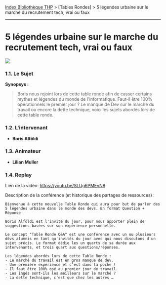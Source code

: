[Index Bibliothèque THP](https://github.com/TheHackingProject/bibliotheque-THP) > [Tables Rondes] > 5 légendes urbaine sur le marche du recrutement tech, vrai ou faux

___

# 5 légendes urbaine sur le marche du recrutement tech, vrai ou faux

![](https://picsum.photos/1024/400)


### 1.1. Le Sujet

**Synopsys :** 
> Boris nous rejoint lors de cette table ronde afin de casser certains mythes et légendes du monde de l'informatique. Faut-il être 100% opérationnels le premier jour ? Le manque de Dev sur le marché du travail ou encore la dette technique, voici les sujets abordés lors de cette table ronde.

### 1.2. L'intervenant

- **Boris Alföldi**

### 1.3. Animateur

- **Lilian Muller**

### 1.4. Replay

Lien de la vidéo: https://youtu.be/SLUg6PMEvN8

Description de la conférence (et historique des partages de ressources) :

```
Bienvenue à cette nouvelle Table Ronde qui aura pour but de parler des 5 légendes urbaine dans le monde des devs. En format Question + Réponse 

Boris Alföldi est l'invité du jour, pour nous apporter plein de suggestions basées sur son expérience personnelle. 

Le concept "Table Ronde Q&A" est une conférence avec un ou plusieurs dévs alumnis en tant qu'invités du jour avec qui nous discutons d'un sujet précis. Le format dédie les un quarts de sa durée aux intervenants, et trois quart aux questions/réponses. 

Les légendes abordés lors de cette Table Ronde : 
- Le marché du travail est en gros manque de dev. 
- Une première expérience et c’est dans la poche ! 
- Il faut être 100% opé au premier jour de travail. 
- Les ingés sont-ils les meilleurs sur le marché ? 
- La dette technique, c’est que chez les autres …
```